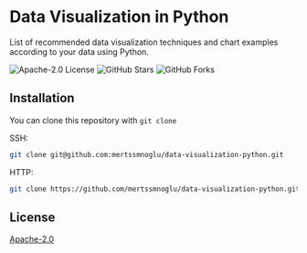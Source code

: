 # Data Visualization in Python

List of recommended data visualization techniques and chart examples according to your data using Python.

![Apache-2.0 License](https://img.shields.io/github/license/mertssmnoglu/data-visualization-python)
![GitHub Stars](https://img.shields.io/github/stars/mertssmnoglu/data-visualization-python)
![GitHub Forks](https://img.shields.io/github/forks/mertssmnoglu/data-visualization-python)

## Installation

You can clone this repository with `git clone`

SSH:

```bash
git clone git@github.com:mertssmnoglu/data-visualization-python.git
```

HTTP:

```bash
git clone https://github.com/mertssmnoglu/data-visualization-python.git
```

## License

[Apache-2.0](./LICENSE)
